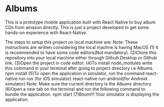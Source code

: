 # Albums
This is a prototype mobile application built with React Native to buy album CDs from amazon directly. This is just a project developed to get some hands-on experience with React-Native. 

The steps to setup this project on local machine are:
Note: These instructions are written considering the local machne is having MacOS
(1) It is recommended to have some code editors(Not mandatory).
(2)Clone this repository into your local machine either through Github Desktop or Github link.
(3)Open the project in code editor.
(4)To install node_modules write this command in your terminal after going to project directory i.e Albums.
    npm install
(5)To open the application in simulator, run the command
     react-native run-ios     (for iOS simulator)
     react-native run-android(for Android simulator)
    Note: Make sure the current directory is the Albums directory.
(6)Open a new tab on the terminal and run the following command to bundle the application.
      npm start
(7)Boom!!! Your simulator is displaying the application.
